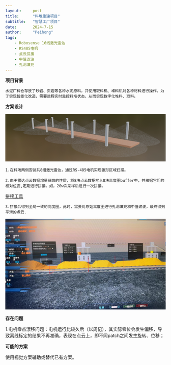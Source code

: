 ```yaml
---
layout:     post
title:      "料堆重建项目"
subtitle:   "智慧工厂项目"
date:       2024-7-15
author:     "Peihong"
tags:
    - Robosense 16线激光雷达
    - RS485电机
    - 点云拼接
    - 中值滤波
    - 孔洞填充
---
```


**项目背景**

    水泥厂料仓存放了砂岩、页岩等各种水泥原料，并使用取料机、堆料机对各种材料进行操作。为了实现智能化改造，需要远程实时监控料堆状态，从而实现数字化堆料、取料。

**方案设计**

![img](/img/huaikan_demo.png)

    1.在料场两侧安装共8组激光雷达，通过RS-485电机实现锥形区域扫描。

    2.由于雷达点云数据增量获取的性质，将8块点云数据写入8块高度图buffer中，并根据它们的相对位姿,定期进行拼接。如，20w次采样后进行一次拼接。

[拼接工具](https://github.com/BigJohnn/RTSTool)

    3.拼接后得到全局一致的高度图，此时，需要对原始高度图进行孔洞填充和中值滤波，最终得到平滑的点云.

![img2](/img/huaikan_smoothed.png)

**存在问题**

1.电机零点漂移问题：电机运行比较久后（以周记），其实际零位会发生偏移，导致离线标定的结果不再准确，表现在点云上，即不同patch之间发生旋转、位移；

**可能的方案**

使用视觉方案辅助或替代已有方案。


    

    